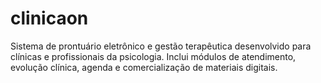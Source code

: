 # clinicaon
Sistema de prontuário eletrônico e gestão terapêutica desenvolvido para clínicas e profissionais da psicologia. Inclui módulos de atendimento, evolução clínica, agenda e comercialização de materiais digitais.
